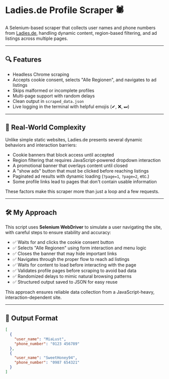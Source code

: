# Ladies.de Profile Scraper 🕷️

A Selenium-based scraper that collects user names and phone numbers from [Ladies.de](https://www.ladies.de), handling dynamic content, region-based filtering, and ad listings across multiple pages.

---

## 🔍 Features

- Headless Chrome scraping
- Accepts cookie consent, selects "Alle Regionen", and navigates to ad listings
- Skips malformed or incomplete profiles
- Multi-page support with random delays
- Clean output in `scraped_data.json`
- Live logging in the terminal with helpful emojis (✔, ❌, ⏭)

---

## 🧠 Real-World Complexity

Unlike simple static websites, Ladies.de presents several dynamic behaviors and interaction barriers:

- Cookie banners that block access until accepted
- Region filtering that requires JavaScript-powered dropdown interaction
- A promotional banner that overlays content until closed
- A "show ads" button that must be clicked before reaching listings
- Paginated ad results with dynamic loading (`?page=1`, `?page=2`, etc.)
- Some profile links lead to pages that don't contain usable information

These factors make this scraper more than just a loop and a few requests.

---

## 🛠 My Approach

This script uses **Selenium WebDriver** to simulate a user navigating the site, with careful steps to ensure stability and accuracy:

- ✅ Waits for and clicks the cookie consent button
- ✅ Selects "Alle Regionen" using form interaction and menu logic
- ✅ Closes the banner that may hide important links
- ✅ Navigates through the proper flow to reach ad listings
- ✅ Waits for content to load before interacting with the page
- ✅ Validates profile pages before scraping to avoid bad data
- ✅ Randomized delays to mimic natural browsing patterns
- ✅ Structured output saved to JSON for easy reuse

This approach ensures reliable data collection from a JavaScript-heavy, interaction-dependent site.

---

## 📁 Output Format

```json
[
  {
    "user_name": "MiaLust",
    "phone_number": "0123 456789"
  },
  {
    "user_name": "SweetHoney94",
    "phone_number": "0987 654321"
  }
]
